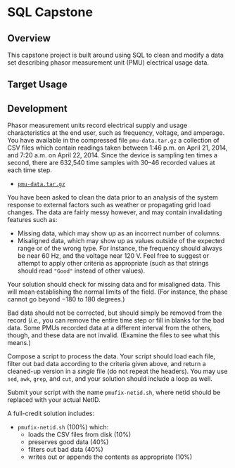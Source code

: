 # SQL Capstone

## Overview

This capstone project is built around using SQL to clean and modify a data set describing phasor measurement unit (PMU) electrical usage data.

## Target Usage

## Development

Phasor measurement units record electrical supply and usage characteristics at the end user, such as frequency, voltage, and amperage.  You have available in the compressed file `pmu-data.tar.gz` a collection of CSV files which contain readings taken between 1:46 p.m. on April 21, 2014, and 7:20 a.m. on April 22, 2014.  Since the device is sampling ten times a second, there are 632,540 time samples with 30–46 recorded values at each time step.

-    [`pmu-data.tar.gz`](repo:./resources/pmu-data.tar.gz)

You have been asked to clean the data prior to an analysis of the system response to external factors such as weather or propagating grid load changes.  The data are fairly messy however, and may contain invalidating features such as:

-   Missing data, which may show up as an incorrect number of columns.
-   Misaligned data, which may show up as values outside of the expected range or of the wrong type.  For instance, the frequency should always be near 60 Hz, and the voltage near 120 V.  Feel free to suggest or attempt to apply other criteria as appropriate (such as that strings should read `"Good"` instead of other values).

Your solution should check for missing data and for misaligned data.  This will mean establishing the normal limits of the field.  (For instance, the phase cannot go beyond $-180$ to $180$ degrees.)

Bad data should not be corrected, but should simply be removed from the record (*i.e.*, you can remove the entire time step or fill in blanks for the bad data.  Some PMUs recorded data at a different interval from the others, though, and these data are not invalid.  (Examine the files to see what this means.)

Compose a script to process the data.  Your script should load each file, filter out bad data according to the criteria given above, and return a cleaned-up version in a _single_ file (do not repeat the headers).  You may use `sed`, `awk`, `grep`, and `cut`, and your solution should include a loop as well.

Submit your script with the name `pmufix-netid.sh`, where netid should be replaced with your actual NetID.

A full-credit solution includes:
-   `pmufix-netid.sh` (100%) which:
    -   loads the CSV files from disk (10%)
    -   preserves good data (40%)
    -   filters out bad data (40%)
    -   writes out or appends the contents as appropriate (10%)
